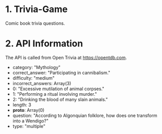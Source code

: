 # 1. Trivia-Game
Comic book trivia questions. 


# 2. API Information
The API is called from Open Trivia at <https://opentdb.com>.
- category: "Mythology"
- correct_answer: "Participating in cannibalism."
- difficulty: "medium"
- incorrect_answers: Array(3)
- 0: "Excessive mutilation of animal corpses."
- 1: "Performing a ritual involving murder."
- 2: "Drinking the blood of many slain animals."
- length: 3
- __proto__: Array(0)
- question: "According to Algonquian folklore, how does one transform into a Wendigo?"
- type: "multiple"